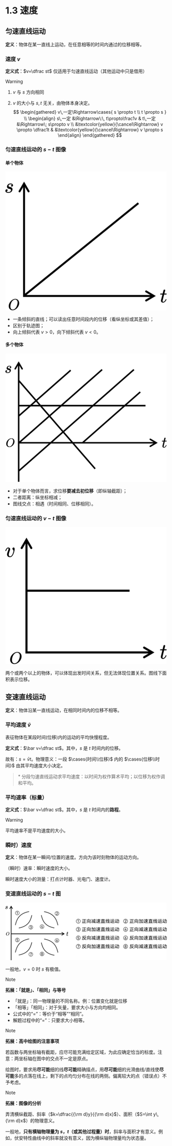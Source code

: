 # 1.3 速度

## 匀速直线运动

**定义**：物体在某一直线上运动，在任意相等的时间内通过的位移相等。

### 速度 $v$

**定义式**：$v=\dfrac st$ 仅适用于匀速直线运动（其他运动中只是借用）

> [!warning]
>
> 1. $v$ 与 $s$ 方向相同
>
> 2. $v$ 的大小与 $s,t$ 无关，由物体本身决定。
>    $$
>    \begin{gathered}
>    v\,一定\Rightarrow\cases{
>    s \propto t \\ t \propto s
>    } \\
>    \begin{align}
>    s\,一定 &\Rightarrow\:\, t\propto\frac1v &
>    t\,一定 &\Rightarrow\; s\propto v
>    \\
>    &\textcolor{yellow}{\cancel\Rightarrow}
>    v \propto \dfrac1t &
>    &\textcolor{yellow}{\cancel\Rightarrow}
>    v \propto s
>    \end{align}
>    \end{gathered}
>    $$

### 匀速直线运动的 $s-t$ 图像

#### 单个物体

![&small](./images/constant-v-single-s-t.svg)

- 一条倾斜的直线；可以读出任意时间段内的位移（看纵坐标或其差值）；
- 区别于轨迹图；
- 向上倾斜代表 $v>0$，向下倾斜代表 $v<0$。

#### 多个物体

![&small](./images/constant-v-multi-s-t.svg)

- 对于单个物体而言，求位移**要减去初位移**（即纵轴截距）；
- 二者距离：纵坐标相减；
- 图线交点：相遇（时间相同、位移相同）。

### 匀速直线运动的 $v-t$ 图像

![&small](./images/constant-v-single-v-t.svg)

两个或两个以上的物体，可以体现出发时间关系，但无法体现位置关系。图线下面积表示位移。

## 变速直线运动

**定义**：物体沿某一直线运动，在相同时间内的位移不相等。

### 平均速度 $\bar v$

表征物体在某段时间(位移)内的运动的平均快慢程度。

**定义式**：$\bar v=\dfrac st$。其中，$s$ 是 $t$ 时间内的位移。

故有：$s=\bar vt$。物理意义：一段 $\cases{时间\\位移}$ 内的 $\cases{位移\\时间}$ 由其平均速度大小决定。

> \* 分段匀速直线运动求平均速度：以时间为权作算术平均；以位移为权作调和平均。

### 平均速率（标量）

**定义式**：$\bar v=\dfrac st$。其中，$s$ 是 $t$ 时间内的**路程**。

> [!warning]
>
> 平均速率不是平均速度的大小。

### 瞬时）速度

**定义**：物体在某一瞬间/位置的速度。方向为该时刻物体的运动方向。

（瞬时）速率：瞬时速度的大小。

瞬时速度大小的测量：打点计时器、光电门、速度计。

### 变速直线运动的 $s-t$ 图

![&medium](./images/var-v-multi-s-t.svg)

一般地，$v=0$ 时 $s$ 有极值。

> [!note]
>
> **拓展：「就是」、「相同」与等号**
>
> - 「就是」：同一物理量的不同名称。例：位置变化就是位移
> - 「相等」「相同」：对于矢量，要求大小与方向均相同。
> - 公式中的“=”：等价于“相等”“相同”。
> - 解题过程中的“=”：只要求大小相等。

> [!note]
>
> **拓展：高中绘图的注意事项**
>
> 若函数与两坐标轴有截距，应尽可能充满给定区域，为此应确定恰当的标度。注意：两坐标轴在图中的交点不一定是原点。
>
> 绘图时，要求用**尽可能**细的线**尽可能**精确描点，用**尽可能**细的光滑曲线/直线使**尽可能**多的点落在线上，剩下的点均匀分布在线的两侧。偏离较大的点（错误点）不予考虑。

> [!note]
>
> **拓展：图像的分析**
>
> 弄清横纵截距、斜率（$k=\dfrac{{\rm d}y}{{\rm d}x}$）、面积（$S=\int y\,{\rm d}x$）的物理意义。
>
> 一般地，**只有横轴物理量为 $s$，$t$（或其他过程量）时**，斜率与面积才有意义。例如，伏安特性曲线中的斜率就没有意义，因为横纵轴物理量均为状态量。
